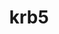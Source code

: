 ---
title: "krb5"
layout: cache
categories: [package, develop]
meta: {"versions": ["1.19.3", "1.20.1"], "compilers": ["gcc@=11.1.0", "gcc@=11.3.0", "gcc@=12.1.0", "gcc@=7.3.1", "gcc@=7.5.0", "gcc@=8.4.0"], "oss": ["amzn2", "ubuntu18.04", "ubuntu20.04", "ubuntu22.04"], "platforms": ["linux"], "targets": ["aarch64", "graviton2", "ivybridge", "neoverse_n1", "ppc64le", "x86_64", "x86_64_v3"], "stacks": ["aws-ahug", "aws-ahug-aarch64", "aws-isc", "aws-isc-aarch64", "data-vis-sdk", "e4s", "e4s-oneapi", "e4s-power", "ml-linux-x86_64-cpu", "ml-linux-x86_64-cuda", "ml-linux-x86_64-rocm", "radiuss-aws", "radiuss-aws-aarch64", "root", "tutorial"], "num_specs": 124, "num_specs_by_stack": {"root": 124, "radiuss-aws-aarch64": 39, "aws-ahug-aarch64": 18, "aws-isc-aarch64": 16, "radiuss-aws": 17, "aws-isc": 2, "aws-ahug": 3, "tutorial": 34, "e4s-power": 3, "e4s-oneapi": 2, "data-vis-sdk": 2, "e4s": 2, "ml-linux-x86_64-rocm": 4, "ml-linux-x86_64-cuda": 4, "ml-linux-x86_64-cpu": 4}}
spec_details: [{"hash": "r4rtxfqvhmvid7hheia2wdcyqogojisw", "compiler": "gcc@=7.3.1", "versions": ["1.20.1"], "os": "amzn2", "platform": "linux", "target": "aarch64", "variants": ["build_system=autotools", "+shared"], "stacks": ["root", "radiuss-aws-aarch64"], "size": "-", "tarball": "https://binaries.spack.io/develop/build_cache/linux-amzn2-aarch64/gcc-7.3.1/krb5-1.20.1/linux-amzn2-aarch64-gcc-7.3.1-krb5-1.20.1-r4rtxfqvhmvid7hheia2wdcyqogojisw.spack"}, {"hash": "mr3mrbjrm5x2isbzyughswtdczwix2xz", "compiler": "gcc@=7.3.1", "versions": ["1.20.1"], "os": "amzn2", "platform": "linux", "target": "aarch64", "variants": ["build_system=autotools", "+shared"], "stacks": ["root", "aws-ahug-aarch64", "aws-isc-aarch64"], "size": "-", "tarball": "https://binaries.spack.io/develop/build_cache/linux-amzn2-aarch64/gcc-7.3.1/krb5-1.20.1/linux-amzn2-aarch64-gcc-7.3.1-krb5-1.20.1-mr3mrbjrm5x2isbzyughswtdczwix2xz.spack"}, {"hash": "kn65ocecyvy2w475odicypsch2xxd7nx", "compiler": "gcc@=7.3.1", "versions": ["1.20.1"], "os": "amzn2", "platform": "linux", "target": "aarch64", "variants": ["build_system=autotools", "+shared"], "stacks": ["root", "aws-ahug-aarch64", "aws-isc-aarch64"], "size": "-", "tarball": "https://binaries.spack.io/develop/build_cache/linux-amzn2-aarch64/gcc-7.3.1/krb5-1.20.1/linux-amzn2-aarch64-gcc-7.3.1-krb5-1.20.1-kn65ocecyvy2w475odicypsch2xxd7nx.spack"}, {"hash": "vo3z7iiijm65imyu3lwl2wfe4jiwwcrq", "compiler": "gcc@=7.3.1", "versions": ["1.20.1"], "os": "amzn2", "platform": "linux", "target": "aarch64", "variants": ["build_system=autotools", "+shared"], "stacks": ["root", "aws-ahug-aarch64", "aws-isc-aarch64"], "size": "-", "tarball": "https://binaries.spack.io/develop/build_cache/linux-amzn2-aarch64/gcc-7.3.1/krb5-1.20.1/linux-amzn2-aarch64-gcc-7.3.1-krb5-1.20.1-vo3z7iiijm65imyu3lwl2wfe4jiwwcrq.spack"}, {"hash": "ksjctouf6zctt7yyrfkzwhecfykqoqio", "compiler": "gcc@=7.3.1", "versions": ["1.19.3"], "os": "amzn2", "platform": "linux", "target": "aarch64", "variants": ["+shared"], "stacks": ["root", "radiuss-aws-aarch64"], "size": "-", "tarball": "https://binaries.spack.io/develop/build_cache/linux-amzn2-aarch64/gcc-7.3.1/krb5-1.19.3/linux-amzn2-aarch64-gcc-7.3.1-krb5-1.19.3-ksjctouf6zctt7yyrfkzwhecfykqoqio.spack"}, {"hash": "c5l37rrltkzrvniiwpjs7i2prkf4cuyz", "compiler": "gcc@=7.3.1", "versions": ["1.20.1"], "os": "amzn2", "platform": "linux", "target": "aarch64", "variants": ["build_system=autotools", "+shared"], "stacks": ["root", "aws-ahug-aarch64", "aws-isc-aarch64"], "size": "-", "tarball": "https://binaries.spack.io/develop/build_cache/linux-amzn2-aarch64/gcc-7.3.1/krb5-1.20.1/linux-amzn2-aarch64-gcc-7.3.1-krb5-1.20.1-c5l37rrltkzrvniiwpjs7i2prkf4cuyz.spack"}, {"hash": "duoahqzm226ylnvd2bhhazu537bupvzo", "compiler": "gcc@=7.3.1", "versions": ["1.20.1"], "os": "amzn2", "platform": "linux", "target": "aarch64", "variants": ["build_system=autotools", "+shared"], "stacks": ["root", "aws-ahug-aarch64", "aws-isc-aarch64"], "size": "-", "tarball": "https://binaries.spack.io/develop/build_cache/linux-amzn2-aarch64/gcc-7.3.1/krb5-1.20.1/linux-amzn2-aarch64-gcc-7.3.1-krb5-1.20.1-duoahqzm226ylnvd2bhhazu537bupvzo.spack"}, {"hash": "u7blvmq4cqh4l4o6kks2tze5ac5dj3wf", "compiler": "gcc@=7.3.1", "versions": ["1.19.3"], "os": "amzn2", "platform": "linux", "target": "aarch64", "variants": ["+shared"], "stacks": ["root", "radiuss-aws-aarch64"], "size": "-", "tarball": "https://binaries.spack.io/develop/build_cache/linux-amzn2-aarch64/gcc-7.3.1/krb5-1.19.3/linux-amzn2-aarch64-gcc-7.3.1-krb5-1.19.3-u7blvmq4cqh4l4o6kks2tze5ac5dj3wf.spack"}, {"hash": "bav47unttq6rj7uccw64czddjcuqnfga", "compiler": "gcc@=7.3.1", "versions": ["1.20.1"], "os": "amzn2", "platform": "linux", "target": "aarch64", "variants": ["build_system=autotools", "+shared"], "stacks": ["root", "aws-ahug-aarch64", "aws-isc-aarch64"], "size": "-", "tarball": "https://binaries.spack.io/develop/build_cache/linux-amzn2-aarch64/gcc-7.3.1/krb5-1.20.1/linux-amzn2-aarch64-gcc-7.3.1-krb5-1.20.1-bav47unttq6rj7uccw64czddjcuqnfga.spack"}, {"hash": "oqzmxehdoy3trgphhfwkcvwrdbm5ofrb", "compiler": "gcc@=7.3.1", "versions": ["1.19.3"], "os": "amzn2", "platform": "linux", "target": "aarch64", "variants": ["+shared"], "stacks": ["root", "radiuss-aws-aarch64"], "size": "-", "tarball": "https://binaries.spack.io/develop/build_cache/linux-amzn2-aarch64/gcc-7.3.1/krb5-1.19.3/linux-amzn2-aarch64-gcc-7.3.1-krb5-1.19.3-oqzmxehdoy3trgphhfwkcvwrdbm5ofrb.spack"}, {"hash": "7cf3oamni4zzm7idy33a4yz2l6jyjgr4", "compiler": "gcc@=7.3.1", "versions": ["1.20.1"], "os": "amzn2", "platform": "linux", "target": "aarch64", "variants": ["build_system=autotools", "+shared"], "stacks": ["root", "aws-ahug-aarch64", "aws-isc-aarch64"], "size": "-", "tarball": "https://binaries.spack.io/develop/build_cache/linux-amzn2-aarch64/gcc-7.3.1/krb5-1.20.1/linux-amzn2-aarch64-gcc-7.3.1-krb5-1.20.1-7cf3oamni4zzm7idy33a4yz2l6jyjgr4.spack"}, {"hash": "zj2xwpgdxmnw6xx5nk6dwqlistjmvt7v", "compiler": "gcc@=7.3.1", "versions": ["1.19.3"], "os": "amzn2", "platform": "linux", "target": "aarch64", "variants": ["+shared"], "stacks": ["root", "radiuss-aws-aarch64"], "size": "-", "tarball": "https://binaries.spack.io/develop/build_cache/linux-amzn2-aarch64/gcc-7.3.1/krb5-1.19.3/linux-amzn2-aarch64-gcc-7.3.1-krb5-1.19.3-zj2xwpgdxmnw6xx5nk6dwqlistjmvt7v.spack"}, {"hash": "e7fuovqub7qqhnu3a3omvzcfzplmdupx", "compiler": "gcc@=7.3.1", "versions": ["1.20.1"], "os": "amzn2", "platform": "linux", "target": "aarch64", "variants": ["build_system=autotools", "+shared"], "stacks": ["root", "aws-ahug-aarch64", "aws-isc-aarch64"], "size": "-", "tarball": "https://binaries.spack.io/develop/build_cache/linux-amzn2-aarch64/gcc-7.3.1/krb5-1.20.1/linux-amzn2-aarch64-gcc-7.3.1-krb5-1.20.1-e7fuovqub7qqhnu3a3omvzcfzplmdupx.spack"}, {"hash": "suukisymdnw6mubnjzswxjjw3abqb4hy", "compiler": "gcc@=7.3.1", "versions": ["1.20.1"], "os": "amzn2", "platform": "linux", "target": "aarch64", "variants": ["build_system=autotools", "+shared"], "stacks": ["root", "radiuss-aws-aarch64"], "size": "-", "tarball": "https://binaries.spack.io/develop/build_cache/linux-amzn2-aarch64/gcc-7.3.1/krb5-1.20.1/linux-amzn2-aarch64-gcc-7.3.1-krb5-1.20.1-suukisymdnw6mubnjzswxjjw3abqb4hy.spack"}, {"hash": "um5tv2x3vptmhgjc24tdfky5j5ustyta", "compiler": "gcc@=7.3.1", "versions": ["1.20.1"], "os": "amzn2", "platform": "linux", "target": "aarch64", "variants": ["build_system=autotools", "+shared"], "stacks": ["root", "radiuss-aws-aarch64"], "size": "-", "tarball": "https://binaries.spack.io/develop/build_cache/linux-amzn2-aarch64/gcc-7.3.1/krb5-1.20.1/linux-amzn2-aarch64-gcc-7.3.1-krb5-1.20.1-um5tv2x3vptmhgjc24tdfky5j5ustyta.spack"}, {"hash": "nbdfqykgq323hpt23xvn6qivz32vaj2n", "compiler": "gcc@=7.3.1", "versions": ["1.20.1"], "os": "amzn2", "platform": "linux", "target": "aarch64", "variants": ["build_system=autotools", "+shared"], "stacks": ["root", "radiuss-aws-aarch64"], "size": "-", "tarball": "https://binaries.spack.io/develop/build_cache/linux-amzn2-aarch64/gcc-7.3.1/krb5-1.20.1/linux-amzn2-aarch64-gcc-7.3.1-krb5-1.20.1-nbdfqykgq323hpt23xvn6qivz32vaj2n.spack"}, {"hash": "2n3lrtr3qvnqtrjril3nanumv2eivaos", "compiler": "gcc@=7.3.1", "versions": ["1.20.1"], "os": "amzn2", "platform": "linux", "target": "aarch64", "variants": ["build_system=autotools", "+shared"], "stacks": ["root", "radiuss-aws-aarch64"], "size": "-", "tarball": "https://binaries.spack.io/develop/build_cache/linux-amzn2-aarch64/gcc-7.3.1/krb5-1.20.1/linux-amzn2-aarch64-gcc-7.3.1-krb5-1.20.1-2n3lrtr3qvnqtrjril3nanumv2eivaos.spack"}, {"hash": "r6qjdajb7kgpidoyzgrdpth2ib2ira67", "compiler": "gcc@=7.3.1", "versions": ["1.19.3"], "os": "amzn2", "platform": "linux", "target": "aarch64", "variants": ["+shared"], "stacks": ["root", "radiuss-aws-aarch64"], "size": "-", "tarball": "https://binaries.spack.io/develop/build_cache/linux-amzn2-aarch64/gcc-7.3.1/krb5-1.19.3/linux-amzn2-aarch64-gcc-7.3.1-krb5-1.19.3-r6qjdajb7kgpidoyzgrdpth2ib2ira67.spack"}, {"hash": "2iiwi7dgcingdkvkuymvyqkp7zxqp7c3", "compiler": "gcc@=7.3.1", "versions": ["1.19.3"], "os": "amzn2", "platform": "linux", "target": "aarch64", "variants": ["+shared"], "stacks": ["root", "radiuss-aws-aarch64"], "size": "-", "tarball": "https://binaries.spack.io/develop/build_cache/linux-amzn2-aarch64/gcc-7.3.1/krb5-1.19.3/linux-amzn2-aarch64-gcc-7.3.1-krb5-1.19.3-2iiwi7dgcingdkvkuymvyqkp7zxqp7c3.spack"}, {"hash": "2tbbh2utq2k3z334f34adr2cgpbfh55n", "compiler": "gcc@=7.3.1", "versions": ["1.20.1"], "os": "amzn2", "platform": "linux", "target": "aarch64", "variants": ["build_system=autotools", "+shared"], "stacks": ["root", "radiuss-aws-aarch64"], "size": "-", "tarball": "https://binaries.spack.io/develop/build_cache/linux-amzn2-aarch64/gcc-7.3.1/krb5-1.20.1/linux-amzn2-aarch64-gcc-7.3.1-krb5-1.20.1-2tbbh2utq2k3z334f34adr2cgpbfh55n.spack"}, {"hash": "usdmxj32j57n4muzo64mgyoec3tdjr3c", "compiler": "gcc@=7.3.1", "versions": ["1.19.3"], "os": "amzn2", "platform": "linux", "target": "aarch64", "variants": ["+shared"], "stacks": ["root", "radiuss-aws-aarch64"], "size": "-", "tarball": "https://binaries.spack.io/develop/build_cache/linux-amzn2-aarch64/gcc-7.3.1/krb5-1.19.3/linux-amzn2-aarch64-gcc-7.3.1-krb5-1.19.3-usdmxj32j57n4muzo64mgyoec3tdjr3c.spack"}, {"hash": "vurx3esoqqsgsl6eiewu5bz5kxh6pbg6", "compiler": "gcc@=7.3.1", "versions": ["1.19.3"], "os": "amzn2", "platform": "linux", "target": "aarch64", "variants": ["+shared"], "stacks": ["root", "radiuss-aws-aarch64"], "size": "-", "tarball": "https://binaries.spack.io/develop/build_cache/linux-amzn2-aarch64/gcc-7.3.1/krb5-1.19.3/linux-amzn2-aarch64-gcc-7.3.1-krb5-1.19.3-vurx3esoqqsgsl6eiewu5bz5kxh6pbg6.spack"}, {"hash": "cna4bsqbjgcykh6genjgljsxyja6jt35", "compiler": "gcc@=7.3.1", "versions": ["1.19.3"], "os": "amzn2", "platform": "linux", "target": "aarch64", "variants": ["+shared"], "stacks": ["root", "radiuss-aws-aarch64"], "size": "-", "tarball": "https://binaries.spack.io/develop/build_cache/linux-amzn2-aarch64/gcc-7.3.1/krb5-1.19.3/linux-amzn2-aarch64-gcc-7.3.1-krb5-1.19.3-cna4bsqbjgcykh6genjgljsxyja6jt35.spack"}, {"hash": "2qa7ykj67t3pe632qnozjndeotbtd3c7", "compiler": "gcc@=7.3.1", "versions": ["1.19.3"], "os": "amzn2", "platform": "linux", "target": "aarch64", "variants": ["+shared"], "stacks": ["root", "radiuss-aws-aarch64"], "size": "-", "tarball": "https://binaries.spack.io/develop/build_cache/linux-amzn2-aarch64/gcc-7.3.1/krb5-1.19.3/linux-amzn2-aarch64-gcc-7.3.1-krb5-1.19.3-2qa7ykj67t3pe632qnozjndeotbtd3c7.spack"}, {"hash": "h64beo5azaots4jj6qapwm6rdihgg3dx", "compiler": "gcc@=7.3.1", "versions": ["1.19.3"], "os": "amzn2", "platform": "linux", "target": "aarch64", "variants": ["+shared"], "stacks": ["root", "radiuss-aws-aarch64"], "size": "-", "tarball": "https://binaries.spack.io/develop/build_cache/linux-amzn2-aarch64/gcc-7.3.1/krb5-1.19.3/linux-amzn2-aarch64-gcc-7.3.1-krb5-1.19.3-h64beo5azaots4jj6qapwm6rdihgg3dx.spack"}, {"hash": "qjjgf2lzidcbv5auutf3zhbwsaal6kkj", "compiler": "gcc@=7.3.1", "versions": ["1.19.3"], "os": "amzn2", "platform": "linux", "target": "aarch64", "variants": ["build_system=autotools", "+shared"], "stacks": ["root", "radiuss-aws-aarch64"], "size": "-", "tarball": "https://binaries.spack.io/develop/build_cache/linux-amzn2-aarch64/gcc-7.3.1/krb5-1.19.3/linux-amzn2-aarch64-gcc-7.3.1-krb5-1.19.3-qjjgf2lzidcbv5auutf3zhbwsaal6kkj.spack"}, {"hash": "cj7rn3fncrysdjpxzcicib7wlng2de42", "compiler": "gcc@=7.3.1", "versions": ["1.20.1"], "os": "amzn2", "platform": "linux", "target": "aarch64", "variants": ["build_system=autotools", "+shared"], "stacks": ["root", "radiuss-aws-aarch64"], "size": "-", "tarball": "https://binaries.spack.io/develop/build_cache/linux-amzn2-aarch64/gcc-7.3.1/krb5-1.20.1/linux-amzn2-aarch64-gcc-7.3.1-krb5-1.20.1-cj7rn3fncrysdjpxzcicib7wlng2de42.spack"}, {"hash": "2xy57nspssz7nbpwpl6qamsklmd2b5dx", "compiler": "gcc@=7.3.1", "versions": ["1.20.1"], "os": "amzn2", "platform": "linux", "target": "aarch64", "variants": ["build_system=autotools", "+shared"], "stacks": ["root", "aws-ahug-aarch64"], "size": "-", "tarball": "https://binaries.spack.io/develop/build_cache/linux-amzn2-aarch64/gcc-7.3.1/krb5-1.20.1/linux-amzn2-aarch64-gcc-7.3.1-krb5-1.20.1-2xy57nspssz7nbpwpl6qamsklmd2b5dx.spack"}, {"hash": "6jrgojmxuxxitpr5ar3t7eds4p5glqum", "compiler": "gcc@=7.3.1", "versions": ["1.19.3"], "os": "amzn2", "platform": "linux", "target": "graviton2", "variants": ["+shared"], "stacks": ["root", "radiuss-aws-aarch64"], "size": "-", "tarball": "https://binaries.spack.io/develop/build_cache/linux-amzn2-graviton2/gcc-7.3.1/krb5-1.19.3/linux-amzn2-graviton2-gcc-7.3.1-krb5-1.19.3-6jrgojmxuxxitpr5ar3t7eds4p5glqum.spack"}, {"hash": "47ud5zhpf34uyo5ixovjwlmtfmxq5gkv", "compiler": "gcc@=7.3.1", "versions": ["1.19.3"], "os": "amzn2", "platform": "linux", "target": "graviton2", "variants": ["build_system=autotools", "+shared"], "stacks": ["root", "radiuss-aws-aarch64"], "size": "-", "tarball": "https://binaries.spack.io/develop/build_cache/linux-amzn2-graviton2/gcc-7.3.1/krb5-1.19.3/linux-amzn2-graviton2-gcc-7.3.1-krb5-1.19.3-47ud5zhpf34uyo5ixovjwlmtfmxq5gkv.spack"}, {"hash": "kruop5ao53ol3zujdsgprtx3bcxsgb46", "compiler": "gcc@=7.3.1", "versions": ["1.19.3"], "os": "amzn2", "platform": "linux", "target": "graviton2", "variants": ["+shared"], "stacks": ["root", "radiuss-aws-aarch64"], "size": "-", "tarball": "https://binaries.spack.io/develop/build_cache/linux-amzn2-graviton2/gcc-7.3.1/krb5-1.19.3/linux-amzn2-graviton2-gcc-7.3.1-krb5-1.19.3-kruop5ao53ol3zujdsgprtx3bcxsgb46.spack"}, {"hash": "7j72477ovlgi6jcrw6givcxkx374wqew", "compiler": "gcc@=7.3.1", "versions": ["1.19.3"], "os": "amzn2", "platform": "linux", "target": "graviton2", "variants": ["+shared"], "stacks": ["root", "radiuss-aws-aarch64"], "size": "-", "tarball": "https://binaries.spack.io/develop/build_cache/linux-amzn2-graviton2/gcc-7.3.1/krb5-1.19.3/linux-amzn2-graviton2-gcc-7.3.1-krb5-1.19.3-7j72477ovlgi6jcrw6givcxkx374wqew.spack"}, {"hash": "i5pfbhgnxc7zblxiucc5pw6d6edczs7q", "compiler": "gcc@=7.3.1", "versions": ["1.19.3"], "os": "amzn2", "platform": "linux", "target": "graviton2", "variants": ["+shared"], "stacks": ["root", "radiuss-aws-aarch64"], "size": "-", "tarball": "https://binaries.spack.io/develop/build_cache/linux-amzn2-graviton2/gcc-7.3.1/krb5-1.19.3/linux-amzn2-graviton2-gcc-7.3.1-krb5-1.19.3-i5pfbhgnxc7zblxiucc5pw6d6edczs7q.spack"}, {"hash": "pzusmabdtyd6toec2rx66wghli5i74mr", "compiler": "gcc@=7.3.1", "versions": ["1.19.3"], "os": "amzn2", "platform": "linux", "target": "graviton2", "variants": ["+shared"], "stacks": ["root", "radiuss-aws-aarch64"], "size": "-", "tarball": "https://binaries.spack.io/develop/build_cache/linux-amzn2-graviton2/gcc-7.3.1/krb5-1.19.3/linux-amzn2-graviton2-gcc-7.3.1-krb5-1.19.3-pzusmabdtyd6toec2rx66wghli5i74mr.spack"}, {"hash": "6fx7vj7bzc6w4qasg7ku2kdx2mceuvuy", "compiler": "gcc@=7.3.1", "versions": ["1.19.3"], "os": "amzn2", "platform": "linux", "target": "graviton2", "variants": ["+shared"], "stacks": ["root", "radiuss-aws-aarch64"], "size": "-", "tarball": "https://binaries.spack.io/develop/build_cache/linux-amzn2-graviton2/gcc-7.3.1/krb5-1.19.3/linux-amzn2-graviton2-gcc-7.3.1-krb5-1.19.3-6fx7vj7bzc6w4qasg7ku2kdx2mceuvuy.spack"}, {"hash": "xgb5kxbkq22ya4t4efqd2zt22eyvjvic", "compiler": "gcc@=7.3.1", "versions": ["1.19.3"], "os": "amzn2", "platform": "linux", "target": "graviton2", "variants": ["+shared"], "stacks": ["root", "radiuss-aws-aarch64"], "size": "-", "tarball": "https://binaries.spack.io/develop/build_cache/linux-amzn2-graviton2/gcc-7.3.1/krb5-1.19.3/linux-amzn2-graviton2-gcc-7.3.1-krb5-1.19.3-xgb5kxbkq22ya4t4efqd2zt22eyvjvic.spack"}, {"hash": "motch6yxoq4qx6sr7xbj7fak2e7hiohr", "compiler": "gcc@=7.3.1", "versions": ["1.19.3"], "os": "amzn2", "platform": "linux", "target": "graviton2", "variants": ["+shared"], "stacks": ["root", "radiuss-aws-aarch64"], "size": "-", "tarball": "https://binaries.spack.io/develop/build_cache/linux-amzn2-graviton2/gcc-7.3.1/krb5-1.19.3/linux-amzn2-graviton2-gcc-7.3.1-krb5-1.19.3-motch6yxoq4qx6sr7xbj7fak2e7hiohr.spack"}, {"hash": "2dpathidns2p535lclq572psbsxryqgr", "compiler": "gcc@=7.3.1", "versions": ["1.19.3"], "os": "amzn2", "platform": "linux", "target": "graviton2", "variants": ["+shared"], "stacks": ["root", "radiuss-aws-aarch64"], "size": "-", "tarball": "https://binaries.spack.io/develop/build_cache/linux-amzn2-graviton2/gcc-7.3.1/krb5-1.19.3/linux-amzn2-graviton2-gcc-7.3.1-krb5-1.19.3-2dpathidns2p535lclq572psbsxryqgr.spack"}, {"hash": "egad7eiyi4aaohfmusys2e37nwp4bqyx", "compiler": "gcc@=7.3.1", "versions": ["1.19.3"], "os": "amzn2", "platform": "linux", "target": "graviton2", "variants": ["+shared"], "stacks": ["root", "radiuss-aws-aarch64"], "size": "-", "tarball": "https://binaries.spack.io/develop/build_cache/linux-amzn2-graviton2/gcc-7.3.1/krb5-1.19.3/linux-amzn2-graviton2-gcc-7.3.1-krb5-1.19.3-egad7eiyi4aaohfmusys2e37nwp4bqyx.spack"}, {"hash": "xrqngzuzs73xlsc35zzphofr2iyfmvdq", "compiler": "gcc@=7.3.1", "versions": ["1.19.3"], "os": "amzn2", "platform": "linux", "target": "graviton2", "variants": ["+shared"], "stacks": ["root", "radiuss-aws-aarch64"], "size": "-", "tarball": "https://binaries.spack.io/develop/build_cache/linux-amzn2-graviton2/gcc-7.3.1/krb5-1.19.3/linux-amzn2-graviton2-gcc-7.3.1-krb5-1.19.3-xrqngzuzs73xlsc35zzphofr2iyfmvdq.spack"}, {"hash": "pttub3kvfdyim7jkonmv5zlzndweezwe", "compiler": "gcc@=7.3.1", "versions": ["1.19.3"], "os": "amzn2", "platform": "linux", "target": "graviton2", "variants": ["+shared"], "stacks": ["root", "radiuss-aws-aarch64"], "size": "-", "tarball": "https://binaries.spack.io/develop/build_cache/linux-amzn2-graviton2/gcc-7.3.1/krb5-1.19.3/linux-amzn2-graviton2-gcc-7.3.1-krb5-1.19.3-pttub3kvfdyim7jkonmv5zlzndweezwe.spack"}, {"hash": "gpm4rqoxbeid2z4nv7io47vpl5zxnqlw", "compiler": "gcc@=7.3.1", "versions": ["1.20.1"], "os": "amzn2", "platform": "linux", "target": "ivybridge", "variants": ["build_system=autotools", "+shared"], "stacks": ["root"], "size": "-", "tarball": "https://binaries.spack.io/develop/build_cache/linux-amzn2-ivybridge/gcc-7.3.1/krb5-1.20.1/linux-amzn2-ivybridge-gcc-7.3.1-krb5-1.20.1-gpm4rqoxbeid2z4nv7io47vpl5zxnqlw.spack"}, {"hash": "7eneq7xr2zykliiqtsxiicpqbrwqyoti", "compiler": "gcc@=7.3.1", "versions": ["1.20.1"], "os": "amzn2", "platform": "linux", "target": "ivybridge", "variants": ["build_system=autotools", "+shared"], "stacks": ["root"], "size": "-", "tarball": "https://binaries.spack.io/develop/build_cache/linux-amzn2-ivybridge/gcc-7.3.1/krb5-1.20.1/linux-amzn2-ivybridge-gcc-7.3.1-krb5-1.20.1-7eneq7xr2zykliiqtsxiicpqbrwqyoti.spack"}, {"hash": "vbwpkysqannzbkvuxotvudhez2ht536m", "compiler": "gcc@=7.3.1", "versions": ["1.20.1"], "os": "amzn2", "platform": "linux", "target": "neoverse_n1", "variants": ["build_system=autotools", "+shared"], "stacks": ["root", "aws-ahug-aarch64", "aws-isc-aarch64"], "size": "-", "tarball": "https://binaries.spack.io/develop/build_cache/linux-amzn2-neoverse_n1/gcc-7.3.1/krb5-1.20.1/linux-amzn2-neoverse_n1-gcc-7.3.1-krb5-1.20.1-vbwpkysqannzbkvuxotvudhez2ht536m.spack"}, {"hash": "wivy3btyrh3cbpghhimgvcrhq2ksiqpg", "compiler": "gcc@=7.3.1", "versions": ["1.20.1"], "os": "amzn2", "platform": "linux", "target": "neoverse_n1", "variants": ["build_system=autotools", "+shared"], "stacks": ["root", "aws-ahug-aarch64", "aws-isc-aarch64"], "size": "-", "tarball": "https://binaries.spack.io/develop/build_cache/linux-amzn2-neoverse_n1/gcc-7.3.1/krb5-1.20.1/linux-amzn2-neoverse_n1-gcc-7.3.1-krb5-1.20.1-wivy3btyrh3cbpghhimgvcrhq2ksiqpg.spack"}, {"hash": "c4tq2uil5gvkoxxn3eyypaciqbw2xwvb", "compiler": "gcc@=7.3.1", "versions": ["1.20.1"], "os": "amzn2", "platform": "linux", "target": "neoverse_n1", "variants": ["build_system=autotools", "+shared"], "stacks": ["root", "radiuss-aws-aarch64"], "size": "-", "tarball": "https://binaries.spack.io/develop/build_cache/linux-amzn2-neoverse_n1/gcc-7.3.1/krb5-1.20.1/linux-amzn2-neoverse_n1-gcc-7.3.1-krb5-1.20.1-c4tq2uil5gvkoxxn3eyypaciqbw2xwvb.spack"}, {"hash": "srvbnzxhnzg6g6badt4vi2eqf5eajcbm", "compiler": "gcc@=7.3.1", "versions": ["1.20.1"], "os": "amzn2", "platform": "linux", "target": "neoverse_n1", "variants": ["build_system=autotools", "+shared"], "stacks": ["root", "radiuss-aws-aarch64"], "size": "-", "tarball": "https://binaries.spack.io/develop/build_cache/linux-amzn2-neoverse_n1/gcc-7.3.1/krb5-1.20.1/linux-amzn2-neoverse_n1-gcc-7.3.1-krb5-1.20.1-srvbnzxhnzg6g6badt4vi2eqf5eajcbm.spack"}, {"hash": "mcoa76g3cu4jpo6fdakqdpcqwy6om7xl", "compiler": "gcc@=7.3.1", "versions": ["1.20.1"], "os": "amzn2", "platform": "linux", "target": "neoverse_n1", "variants": ["build_system=autotools", "+shared"], "stacks": ["root", "radiuss-aws-aarch64"], "size": "-", "tarball": "https://binaries.spack.io/develop/build_cache/linux-amzn2-neoverse_n1/gcc-7.3.1/krb5-1.20.1/linux-amzn2-neoverse_n1-gcc-7.3.1-krb5-1.20.1-mcoa76g3cu4jpo6fdakqdpcqwy6om7xl.spack"}, {"hash": "643or5aasd7a3dcrlxfi3lgjfrzf2orc", "compiler": "gcc@=7.3.1", "versions": ["1.20.1"], "os": "amzn2", "platform": "linux", "target": "neoverse_n1", "variants": ["build_system=autotools", "+shared"], "stacks": ["root", "aws-ahug-aarch64", "aws-isc-aarch64"], "size": "-", "tarball": "https://binaries.spack.io/develop/build_cache/linux-amzn2-neoverse_n1/gcc-7.3.1/krb5-1.20.1/linux-amzn2-neoverse_n1-gcc-7.3.1-krb5-1.20.1-643or5aasd7a3dcrlxfi3lgjfrzf2orc.spack"}, {"hash": "ndtsmp6qmy5izire3nci475byi4udwrg", "compiler": "gcc@=7.3.1", "versions": ["1.20.1"], "os": "amzn2", "platform": "linux", "target": "neoverse_n1", "variants": ["build_system=autotools", "+shared"], "stacks": ["root", "aws-ahug-aarch64", "aws-isc-aarch64"], "size": "-", "tarball": "https://binaries.spack.io/develop/build_cache/linux-amzn2-neoverse_n1/gcc-7.3.1/krb5-1.20.1/linux-amzn2-neoverse_n1-gcc-7.3.1-krb5-1.20.1-ndtsmp6qmy5izire3nci475byi4udwrg.spack"}, {"hash": "nngzg5pspjb4rlvnr3vval76w4lc4pf2", "compiler": "gcc@=7.3.1", "versions": ["1.20.1"], "os": "amzn2", "platform": "linux", "target": "neoverse_n1", "variants": ["build_system=autotools", "+shared"], "stacks": ["root", "radiuss-aws-aarch64"], "size": "-", "tarball": "https://binaries.spack.io/develop/build_cache/linux-amzn2-neoverse_n1/gcc-7.3.1/krb5-1.20.1/linux-amzn2-neoverse_n1-gcc-7.3.1-krb5-1.20.1-nngzg5pspjb4rlvnr3vval76w4lc4pf2.spack"}, {"hash": "auondsuyegwgisswqzzg45rdovvnymg7", "compiler": "gcc@=7.3.1", "versions": ["1.20.1"], "os": "amzn2", "platform": "linux", "target": "neoverse_n1", "variants": ["build_system=autotools", "+shared"], "stacks": ["root", "radiuss-aws-aarch64"], "size": "-", "tarball": "https://binaries.spack.io/develop/build_cache/linux-amzn2-neoverse_n1/gcc-7.3.1/krb5-1.20.1/linux-amzn2-neoverse_n1-gcc-7.3.1-krb5-1.20.1-auondsuyegwgisswqzzg45rdovvnymg7.spack"}, {"hash": "6e6jtfhmbspofb2pamwb24i5r3hdyiaz", "compiler": "gcc@=7.3.1", "versions": ["1.20.1"], "os": "amzn2", "platform": "linux", "target": "neoverse_n1", "variants": ["build_system=autotools", "+shared"], "stacks": ["root", "aws-ahug-aarch64", "aws-isc-aarch64"], "size": "-", "tarball": "https://binaries.spack.io/develop/build_cache/linux-amzn2-neoverse_n1/gcc-7.3.1/krb5-1.20.1/linux-amzn2-neoverse_n1-gcc-7.3.1-krb5-1.20.1-6e6jtfhmbspofb2pamwb24i5r3hdyiaz.spack"}, {"hash": "b26zd3zr6gvhyqkj3c3i7lggrwtyblby", "compiler": "gcc@=7.3.1", "versions": ["1.20.1"], "os": "amzn2", "platform": "linux", "target": "neoverse_n1", "variants": ["build_system=autotools", "+shared"], "stacks": ["root", "radiuss-aws-aarch64"], "size": "-", "tarball": "https://binaries.spack.io/develop/build_cache/linux-amzn2-neoverse_n1/gcc-7.3.1/krb5-1.20.1/linux-amzn2-neoverse_n1-gcc-7.3.1-krb5-1.20.1-b26zd3zr6gvhyqkj3c3i7lggrwtyblby.spack"}, {"hash": "u7sdjde7pewoc6kucfgm52xchgi5jpiw", "compiler": "gcc@=7.3.1", "versions": ["1.20.1"], "os": "amzn2", "platform": "linux", "target": "neoverse_n1", "variants": ["build_system=autotools", "+shared"], "stacks": ["root", "aws-ahug-aarch64", "aws-isc-aarch64"], "size": "-", "tarball": "https://binaries.spack.io/develop/build_cache/linux-amzn2-neoverse_n1/gcc-7.3.1/krb5-1.20.1/linux-amzn2-neoverse_n1-gcc-7.3.1-krb5-1.20.1-u7sdjde7pewoc6kucfgm52xchgi5jpiw.spack"}, {"hash": "jfllnfilrx6e2gjzfjfydxetuf3s454n", "compiler": "gcc@=7.3.1", "versions": ["1.20.1"], "os": "amzn2", "platform": "linux", "target": "neoverse_n1", "variants": ["build_system=autotools", "+shared"], "stacks": ["root", "radiuss-aws-aarch64"], "size": "-", "tarball": "https://binaries.spack.io/develop/build_cache/linux-amzn2-neoverse_n1/gcc-7.3.1/krb5-1.20.1/linux-amzn2-neoverse_n1-gcc-7.3.1-krb5-1.20.1-jfllnfilrx6e2gjzfjfydxetuf3s454n.spack"}, {"hash": "lbjav2pdrsj5vcp4umhdou2v32oizun3", "compiler": "gcc@=7.3.1", "versions": ["1.20.1"], "os": "amzn2", "platform": "linux", "target": "neoverse_n1", "variants": ["build_system=autotools", "+shared"], "stacks": ["root", "aws-ahug-aarch64", "aws-isc-aarch64"], "size": "-", "tarball": "https://binaries.spack.io/develop/build_cache/linux-amzn2-neoverse_n1/gcc-7.3.1/krb5-1.20.1/linux-amzn2-neoverse_n1-gcc-7.3.1-krb5-1.20.1-lbjav2pdrsj5vcp4umhdou2v32oizun3.spack"}, {"hash": "sivxoeyhpjw3lzgpcuoboyigweclju24", "compiler": "gcc@=7.3.1", "versions": ["1.20.1"], "os": "amzn2", "platform": "linux", "target": "neoverse_n1", "variants": ["build_system=autotools", "+shared"], "stacks": ["root", "aws-ahug-aarch64", "aws-isc-aarch64"], "size": "-", "tarball": "https://binaries.spack.io/develop/build_cache/linux-amzn2-neoverse_n1/gcc-7.3.1/krb5-1.20.1/linux-amzn2-neoverse_n1-gcc-7.3.1-krb5-1.20.1-sivxoeyhpjw3lzgpcuoboyigweclju24.spack"}, {"hash": "2jvgrap5grgp7f7aylgzxbybuksj3gk6", "compiler": "gcc@=7.3.1", "versions": ["1.20.1"], "os": "amzn2", "platform": "linux", "target": "neoverse_n1", "variants": ["build_system=autotools", "+shared"], "stacks": ["root", "aws-ahug-aarch64"], "size": "-", "tarball": "https://binaries.spack.io/develop/build_cache/linux-amzn2-neoverse_n1/gcc-7.3.1/krb5-1.20.1/linux-amzn2-neoverse_n1-gcc-7.3.1-krb5-1.20.1-2jvgrap5grgp7f7aylgzxbybuksj3gk6.spack"}, {"hash": "ika2n3rsbm6sn6ig3lo6vdx5yhnmbk2j", "compiler": "gcc@=7.3.1", "versions": ["1.19.3"], "os": "amzn2", "platform": "linux", "target": "x86_64_v3", "variants": ["+shared"], "stacks": ["root", "radiuss-aws"], "size": "-", "tarball": "https://binaries.spack.io/develop/build_cache/linux-amzn2-x86_64_v3/gcc-7.3.1/krb5-1.19.3/linux-amzn2-x86_64_v3-gcc-7.3.1-krb5-1.19.3-ika2n3rsbm6sn6ig3lo6vdx5yhnmbk2j.spack"}, {"hash": "6gtazuizmbw4z7mg2f46zhy2ytojrekr", "compiler": "gcc@=7.3.1", "versions": ["1.19.3"], "os": "amzn2", "platform": "linux", "target": "x86_64_v3", "variants": ["+shared"], "stacks": ["root", "radiuss-aws"], "size": "-", "tarball": "https://binaries.spack.io/develop/build_cache/linux-amzn2-x86_64_v3/gcc-7.3.1/krb5-1.19.3/linux-amzn2-x86_64_v3-gcc-7.3.1-krb5-1.19.3-6gtazuizmbw4z7mg2f46zhy2ytojrekr.spack"}, {"hash": "og6cdnva3oau5ugue7fb3mb463jjcj6x", "compiler": "gcc@=7.3.1", "versions": ["1.19.3"], "os": "amzn2", "platform": "linux", "target": "x86_64_v3", "variants": ["+shared"], "stacks": ["root", "radiuss-aws"], "size": "-", "tarball": "https://binaries.spack.io/develop/build_cache/linux-amzn2-x86_64_v3/gcc-7.3.1/krb5-1.19.3/linux-amzn2-x86_64_v3-gcc-7.3.1-krb5-1.19.3-og6cdnva3oau5ugue7fb3mb463jjcj6x.spack"}, {"hash": "tzjoiggqocm3atp26qducidddiyfaqvt", "compiler": "gcc@=7.3.1", "versions": ["1.20.1"], "os": "amzn2", "platform": "linux", "target": "x86_64_v3", "variants": ["build_system=autotools", "+shared"], "stacks": ["root", "radiuss-aws"], "size": "-", "tarball": "https://binaries.spack.io/develop/build_cache/linux-amzn2-x86_64_v3/gcc-7.3.1/krb5-1.20.1/linux-amzn2-x86_64_v3-gcc-7.3.1-krb5-1.20.1-tzjoiggqocm3atp26qducidddiyfaqvt.spack"}, {"hash": "c6etsvbafulnm3feqs4teig3pqnak3dp", "compiler": "gcc@=7.3.1", "versions": ["1.19.3"], "os": "amzn2", "platform": "linux", "target": "x86_64_v3", "variants": ["build_system=autotools", "+shared"], "stacks": ["root", "radiuss-aws"], "size": "-", "tarball": "https://binaries.spack.io/develop/build_cache/linux-amzn2-x86_64_v3/gcc-7.3.1/krb5-1.19.3/linux-amzn2-x86_64_v3-gcc-7.3.1-krb5-1.19.3-c6etsvbafulnm3feqs4teig3pqnak3dp.spack"}, {"hash": "xxidzfdd7gr4ae6ihzvistdff55r4hwa", "compiler": "gcc@=7.3.1", "versions": ["1.20.1"], "os": "amzn2", "platform": "linux", "target": "x86_64_v3", "variants": ["build_system=autotools", "+shared"], "stacks": ["aws-isc", "aws-ahug", "root"], "size": "-", "tarball": "https://binaries.spack.io/develop/build_cache/linux-amzn2-x86_64_v3/gcc-7.3.1/krb5-1.20.1/linux-amzn2-x86_64_v3-gcc-7.3.1-krb5-1.20.1-xxidzfdd7gr4ae6ihzvistdff55r4hwa.spack"}, {"hash": "lycfbcz4wqm3yvauyodba44skaq6gyyv", "compiler": "gcc@=7.3.1", "versions": ["1.19.3"], "os": "amzn2", "platform": "linux", "target": "x86_64_v3", "variants": ["+shared"], "stacks": ["root", "radiuss-aws"], "size": "-", "tarball": "https://binaries.spack.io/develop/build_cache/linux-amzn2-x86_64_v3/gcc-7.3.1/krb5-1.19.3/linux-amzn2-x86_64_v3-gcc-7.3.1-krb5-1.19.3-lycfbcz4wqm3yvauyodba44skaq6gyyv.spack"}, {"hash": "26gmeqll42crbimctvb5wvvt4gccmzea", "compiler": "gcc@=7.3.1", "versions": ["1.20.1"], "os": "amzn2", "platform": "linux", "target": "x86_64_v3", "variants": ["build_system=autotools", "+shared"], "stacks": ["aws-isc", "aws-ahug", "root"], "size": "-", "tarball": "https://binaries.spack.io/develop/build_cache/linux-amzn2-x86_64_v3/gcc-7.3.1/krb5-1.20.1/linux-amzn2-x86_64_v3-gcc-7.3.1-krb5-1.20.1-26gmeqll42crbimctvb5wvvt4gccmzea.spack"}, {"hash": "6w5eknkd5btecjkg42kz5q5djp6cjdri", "compiler": "gcc@=7.3.1", "versions": ["1.20.1"], "os": "amzn2", "platform": "linux", "target": "x86_64_v3", "variants": ["build_system=autotools", "+shared"], "stacks": ["root", "radiuss-aws"], "size": "-", "tarball": "https://binaries.spack.io/develop/build_cache/linux-amzn2-x86_64_v3/gcc-7.3.1/krb5-1.20.1/linux-amzn2-x86_64_v3-gcc-7.3.1-krb5-1.20.1-6w5eknkd5btecjkg42kz5q5djp6cjdri.spack"}, {"hash": "vdazdpb64wjcyriiiaofai6bzqakoejt", "compiler": "gcc@=7.3.1", "versions": ["1.19.3"], "os": "amzn2", "platform": "linux", "target": "x86_64_v3", "variants": ["+shared"], "stacks": ["root", "radiuss-aws"], "size": "-", "tarball": "https://binaries.spack.io/develop/build_cache/linux-amzn2-x86_64_v3/gcc-7.3.1/krb5-1.19.3/linux-amzn2-x86_64_v3-gcc-7.3.1-krb5-1.19.3-vdazdpb64wjcyriiiaofai6bzqakoejt.spack"}, {"hash": "f5febfei6fgoeszgreq5lkczho5kuvxp", "compiler": "gcc@=7.3.1", "versions": ["1.19.3"], "os": "amzn2", "platform": "linux", "target": "x86_64_v3", "variants": ["+shared"], "stacks": ["root", "radiuss-aws"], "size": "-", "tarball": "https://binaries.spack.io/develop/build_cache/linux-amzn2-x86_64_v3/gcc-7.3.1/krb5-1.19.3/linux-amzn2-x86_64_v3-gcc-7.3.1-krb5-1.19.3-f5febfei6fgoeszgreq5lkczho5kuvxp.spack"}, {"hash": "pohuypbc5jhq75ahmvhqytnlr6jqk36w", "compiler": "gcc@=7.3.1", "versions": ["1.19.3"], "os": "amzn2", "platform": "linux", "target": "x86_64_v3", "variants": ["+shared"], "stacks": ["root", "radiuss-aws"], "size": "-", "tarball": "https://binaries.spack.io/develop/build_cache/linux-amzn2-x86_64_v3/gcc-7.3.1/krb5-1.19.3/linux-amzn2-x86_64_v3-gcc-7.3.1-krb5-1.19.3-pohuypbc5jhq75ahmvhqytnlr6jqk36w.spack"}, {"hash": "ndvqqzmushvpdurnntrira3rdg63szh4", "compiler": "gcc@=7.3.1", "versions": ["1.19.3"], "os": "amzn2", "platform": "linux", "target": "x86_64_v3", "variants": ["+shared"], "stacks": ["root", "radiuss-aws"], "size": "-", "tarball": "https://binaries.spack.io/develop/build_cache/linux-amzn2-x86_64_v3/gcc-7.3.1/krb5-1.19.3/linux-amzn2-x86_64_v3-gcc-7.3.1-krb5-1.19.3-ndvqqzmushvpdurnntrira3rdg63szh4.spack"}, {"hash": "bn74xibwevlqz3bnpa32obirny7mqino", "compiler": "gcc@=7.3.1", "versions": ["1.20.1"], "os": "amzn2", "platform": "linux", "target": "x86_64_v3", "variants": ["build_system=autotools", "+shared"], "stacks": ["root", "radiuss-aws"], "size": "-", "tarball": "https://binaries.spack.io/develop/build_cache/linux-amzn2-x86_64_v3/gcc-7.3.1/krb5-1.20.1/linux-amzn2-x86_64_v3-gcc-7.3.1-krb5-1.20.1-bn74xibwevlqz3bnpa32obirny7mqino.spack"}, {"hash": "36kmviy733o3rzov6spi7a4fssyhnwcq", "compiler": "gcc@=7.3.1", "versions": ["1.19.3"], "os": "amzn2", "platform": "linux", "target": "x86_64_v3", "variants": ["+shared"], "stacks": ["root", "radiuss-aws"], "size": "-", "tarball": "https://binaries.spack.io/develop/build_cache/linux-amzn2-x86_64_v3/gcc-7.3.1/krb5-1.19.3/linux-amzn2-x86_64_v3-gcc-7.3.1-krb5-1.19.3-36kmviy733o3rzov6spi7a4fssyhnwcq.spack"}, {"hash": "trodmdm2oet7beuxbgzkd34hql2ok2jj", "compiler": "gcc@=7.3.1", "versions": ["1.19.3"], "os": "amzn2", "platform": "linux", "target": "x86_64_v3", "variants": ["+shared"], "stacks": ["root", "radiuss-aws"], "size": "-", "tarball": "https://binaries.spack.io/develop/build_cache/linux-amzn2-x86_64_v3/gcc-7.3.1/krb5-1.19.3/linux-amzn2-x86_64_v3-gcc-7.3.1-krb5-1.19.3-trodmdm2oet7beuxbgzkd34hql2ok2jj.spack"}, {"hash": "we7mqjc7sbwjrne4c62gfarsew5lpy22", "compiler": "gcc@=7.3.1", "versions": ["1.19.3"], "os": "amzn2", "platform": "linux", "target": "x86_64_v3", "variants": ["+shared"], "stacks": ["root", "radiuss-aws"], "size": "-", "tarball": "https://binaries.spack.io/develop/build_cache/linux-amzn2-x86_64_v3/gcc-7.3.1/krb5-1.19.3/linux-amzn2-x86_64_v3-gcc-7.3.1-krb5-1.19.3-we7mqjc7sbwjrne4c62gfarsew5lpy22.spack"}, {"hash": "b5j56ekuj5p36ww5ab3liv53xie2o575", "compiler": "gcc@=7.3.1", "versions": ["1.19.3"], "os": "amzn2", "platform": "linux", "target": "x86_64_v3", "variants": ["+shared"], "stacks": ["root", "radiuss-aws"], "size": "-", "tarball": "https://binaries.spack.io/develop/build_cache/linux-amzn2-x86_64_v3/gcc-7.3.1/krb5-1.19.3/linux-amzn2-x86_64_v3-gcc-7.3.1-krb5-1.19.3-b5j56ekuj5p36ww5ab3liv53xie2o575.spack"}, {"hash": "ee6a2ulkznv7iotwphcs5l56a3uup634", "compiler": "gcc@=7.3.1", "versions": ["1.19.3"], "os": "amzn2", "platform": "linux", "target": "x86_64_v3", "variants": ["+shared"], "stacks": ["root", "radiuss-aws"], "size": "-", "tarball": "https://binaries.spack.io/develop/build_cache/linux-amzn2-x86_64_v3/gcc-7.3.1/krb5-1.19.3/linux-amzn2-x86_64_v3-gcc-7.3.1-krb5-1.19.3-ee6a2ulkznv7iotwphcs5l56a3uup634.spack"}, {"hash": "3emvvjhbsbnrzje6l232fimvqfkmeozi", "compiler": "gcc@=7.3.1", "versions": ["1.20.1"], "os": "amzn2", "platform": "linux", "target": "x86_64_v3", "variants": ["build_system=autotools", "+shared"], "stacks": ["root", "aws-ahug"], "size": "-", "tarball": "https://binaries.spack.io/develop/build_cache/linux-amzn2-x86_64_v3/gcc-7.3.1/krb5-1.20.1/linux-amzn2-x86_64_v3-gcc-7.3.1-krb5-1.20.1-3emvvjhbsbnrzje6l232fimvqfkmeozi.spack"}, {"hash": "nr7b47x2klivnlvdjzhzyqj7bc2oruzl", "compiler": "gcc@=7.5.0", "versions": ["1.20.1"], "os": "ubuntu18.04", "platform": "linux", "target": "x86_64", "variants": ["build_system=autotools", "+shared"], "stacks": ["root", "tutorial"], "size": "-", "tarball": "https://binaries.spack.io/develop/build_cache/linux-ubuntu18.04-x86_64/gcc-7.5.0/krb5-1.20.1/linux-ubuntu18.04-x86_64-gcc-7.5.0-krb5-1.20.1-nr7b47x2klivnlvdjzhzyqj7bc2oruzl.spack"}, {"hash": "2h7xdqbwa26jnighekpj5rbsjrxfxmdh", "compiler": "gcc@=7.5.0", "versions": ["1.20.1"], "os": "ubuntu18.04", "platform": "linux", "target": "x86_64", "variants": ["build_system=autotools", "+shared"], "stacks": ["root", "tutorial"], "size": "-", "tarball": "https://binaries.spack.io/develop/build_cache/linux-ubuntu18.04-x86_64/gcc-7.5.0/krb5-1.20.1/linux-ubuntu18.04-x86_64-gcc-7.5.0-krb5-1.20.1-2h7xdqbwa26jnighekpj5rbsjrxfxmdh.spack"}, {"hash": "4cdvrolatz2tfjrqa2jzeucvixrrrbge", "compiler": "gcc@=8.4.0", "versions": ["1.19.3"], "os": "ubuntu18.04", "platform": "linux", "target": "x86_64", "variants": ["build_system=autotools", "+shared"], "stacks": ["root", "tutorial"], "size": "-", "tarball": "https://binaries.spack.io/develop/build_cache/linux-ubuntu18.04-x86_64/gcc-8.4.0/krb5-1.19.3/linux-ubuntu18.04-x86_64-gcc-8.4.0-krb5-1.19.3-4cdvrolatz2tfjrqa2jzeucvixrrrbge.spack"}, {"hash": "fpjxynlhgu5vkqyoogwm5ab66zc7bt6e", "compiler": "gcc@=8.4.0", "versions": ["1.19.3"], "os": "ubuntu18.04", "platform": "linux", "target": "x86_64", "variants": ["+shared"], "stacks": ["root", "tutorial"], "size": "-", "tarball": "https://binaries.spack.io/develop/build_cache/linux-ubuntu18.04-x86_64/gcc-8.4.0/krb5-1.19.3/linux-ubuntu18.04-x86_64-gcc-8.4.0-krb5-1.19.3-fpjxynlhgu5vkqyoogwm5ab66zc7bt6e.spack"}, {"hash": "oczmebevldjn34t54eyrcfs7gtzaymwt", "compiler": "gcc@=8.4.0", "versions": ["1.19.3"], "os": "ubuntu18.04", "platform": "linux", "target": "x86_64", "variants": ["+shared"], "stacks": ["root", "tutorial"], "size": "-", "tarball": "https://binaries.spack.io/develop/build_cache/linux-ubuntu18.04-x86_64/gcc-8.4.0/krb5-1.19.3/linux-ubuntu18.04-x86_64-gcc-8.4.0-krb5-1.19.3-oczmebevldjn34t54eyrcfs7gtzaymwt.spack"}, {"hash": "du4ch5twmwls75ra25pcqlkvnqbbatco", "compiler": "gcc@=8.4.0", "versions": ["1.19.3"], "os": "ubuntu18.04", "platform": "linux", "target": "x86_64", "variants": ["+shared"], "stacks": ["root", "tutorial"], "size": "-", "tarball": "https://binaries.spack.io/develop/build_cache/linux-ubuntu18.04-x86_64/gcc-8.4.0/krb5-1.19.3/linux-ubuntu18.04-x86_64-gcc-8.4.0-krb5-1.19.3-du4ch5twmwls75ra25pcqlkvnqbbatco.spack"}, {"hash": "ejynpvtyt2oqqfkopi2w6eeay62ungh6", "compiler": "gcc@=8.4.0", "versions": ["1.19.3"], "os": "ubuntu18.04", "platform": "linux", "target": "x86_64", "variants": ["+shared"], "stacks": ["root", "tutorial"], "size": "-", "tarball": "https://binaries.spack.io/develop/build_cache/linux-ubuntu18.04-x86_64/gcc-8.4.0/krb5-1.19.3/linux-ubuntu18.04-x86_64-gcc-8.4.0-krb5-1.19.3-ejynpvtyt2oqqfkopi2w6eeay62ungh6.spack"}, {"hash": "dtrra6gbfsi3km5qjrxmhnqtwisq77ok", "compiler": "gcc@=8.4.0", "versions": ["1.20.1"], "os": "ubuntu18.04", "platform": "linux", "target": "x86_64", "variants": ["build_system=autotools", "+shared"], "stacks": ["root", "tutorial"], "size": "-", "tarball": "https://binaries.spack.io/develop/build_cache/linux-ubuntu18.04-x86_64/gcc-8.4.0/krb5-1.20.1/linux-ubuntu18.04-x86_64-gcc-8.4.0-krb5-1.20.1-dtrra6gbfsi3km5qjrxmhnqtwisq77ok.spack"}, {"hash": "36d3gz3z66fmhovv36nf3biwl3qmasxm", "compiler": "gcc@=8.4.0", "versions": ["1.19.3"], "os": "ubuntu18.04", "platform": "linux", "target": "x86_64", "variants": ["+shared"], "stacks": ["root", "tutorial"], "size": "-", "tarball": "https://binaries.spack.io/develop/build_cache/linux-ubuntu18.04-x86_64/gcc-8.4.0/krb5-1.19.3/linux-ubuntu18.04-x86_64-gcc-8.4.0-krb5-1.19.3-36d3gz3z66fmhovv36nf3biwl3qmasxm.spack"}, {"hash": "myiqc4qarbddkqqovfq6uxbh3gqgsrln", "compiler": "gcc@=8.4.0", "versions": ["1.19.3"], "os": "ubuntu18.04", "platform": "linux", "target": "x86_64", "variants": ["+shared"], "stacks": ["root", "tutorial"], "size": "-", "tarball": "https://binaries.spack.io/develop/build_cache/linux-ubuntu18.04-x86_64/gcc-8.4.0/krb5-1.19.3/linux-ubuntu18.04-x86_64-gcc-8.4.0-krb5-1.19.3-myiqc4qarbddkqqovfq6uxbh3gqgsrln.spack"}, {"hash": "xwfp2mrhsuvu76q7wcirow3cw6orajup", "compiler": "gcc@=8.4.0", "versions": ["1.19.3"], "os": "ubuntu18.04", "platform": "linux", "target": "x86_64", "variants": ["+shared"], "stacks": ["root", "tutorial"], "size": "-", "tarball": "https://binaries.spack.io/develop/build_cache/linux-ubuntu18.04-x86_64/gcc-8.4.0/krb5-1.19.3/linux-ubuntu18.04-x86_64-gcc-8.4.0-krb5-1.19.3-xwfp2mrhsuvu76q7wcirow3cw6orajup.spack"}, {"hash": "rsh2c3kriryxybm22vyq3v754uugflxu", "compiler": "gcc@=8.4.0", "versions": ["1.19.3"], "os": "ubuntu18.04", "platform": "linux", "target": "x86_64", "variants": ["+shared"], "stacks": ["root", "tutorial"], "size": "-", "tarball": "https://binaries.spack.io/develop/build_cache/linux-ubuntu18.04-x86_64/gcc-8.4.0/krb5-1.19.3/linux-ubuntu18.04-x86_64-gcc-8.4.0-krb5-1.19.3-rsh2c3kriryxybm22vyq3v754uugflxu.spack"}, {"hash": "blgmoz5aeisgouprmjvrxucehgk4xjyn", "compiler": "gcc@=8.4.0", "versions": ["1.19.3"], "os": "ubuntu18.04", "platform": "linux", "target": "x86_64", "variants": ["+shared"], "stacks": ["root", "tutorial"], "size": "-", "tarball": "https://binaries.spack.io/develop/build_cache/linux-ubuntu18.04-x86_64/gcc-8.4.0/krb5-1.19.3/linux-ubuntu18.04-x86_64-gcc-8.4.0-krb5-1.19.3-blgmoz5aeisgouprmjvrxucehgk4xjyn.spack"}, {"hash": "pjtlxa2khyrvlsjyukc7lv64s6efhk6l", "compiler": "gcc@=8.4.0", "versions": ["1.19.3"], "os": "ubuntu18.04", "platform": "linux", "target": "x86_64", "variants": ["+shared"], "stacks": ["root", "tutorial"], "size": "-", "tarball": "https://binaries.spack.io/develop/build_cache/linux-ubuntu18.04-x86_64/gcc-8.4.0/krb5-1.19.3/linux-ubuntu18.04-x86_64-gcc-8.4.0-krb5-1.19.3-pjtlxa2khyrvlsjyukc7lv64s6efhk6l.spack"}, {"hash": "oagxzueneba2thjhkmdwgcteegiybg3f", "compiler": "gcc@=8.4.0", "versions": ["1.19.3"], "os": "ubuntu18.04", "platform": "linux", "target": "x86_64", "variants": ["+shared"], "stacks": ["root", "tutorial"], "size": "-", "tarball": "https://binaries.spack.io/develop/build_cache/linux-ubuntu18.04-x86_64/gcc-8.4.0/krb5-1.19.3/linux-ubuntu18.04-x86_64-gcc-8.4.0-krb5-1.19.3-oagxzueneba2thjhkmdwgcteegiybg3f.spack"}, {"hash": "o3ihsyaneebhw2ypzq5cvv56rmyiryjn", "compiler": "gcc@=8.4.0", "versions": ["1.19.3"], "os": "ubuntu18.04", "platform": "linux", "target": "x86_64", "variants": ["+shared"], "stacks": ["root", "tutorial"], "size": "-", "tarball": "https://binaries.spack.io/develop/build_cache/linux-ubuntu18.04-x86_64/gcc-8.4.0/krb5-1.19.3/linux-ubuntu18.04-x86_64-gcc-8.4.0-krb5-1.19.3-o3ihsyaneebhw2ypzq5cvv56rmyiryjn.spack"}, {"hash": "e3z6owpxumptmspoq2t2dylpyohx7wxq", "compiler": "gcc@=8.4.0", "versions": ["1.19.3"], "os": "ubuntu18.04", "platform": "linux", "target": "x86_64", "variants": ["+shared"], "stacks": ["root", "tutorial"], "size": "-", "tarball": "https://binaries.spack.io/develop/build_cache/linux-ubuntu18.04-x86_64/gcc-8.4.0/krb5-1.19.3/linux-ubuntu18.04-x86_64-gcc-8.4.0-krb5-1.19.3-e3z6owpxumptmspoq2t2dylpyohx7wxq.spack"}, {"hash": "4ziu64qevwl6dwb3uj5iv5nzls7fbaud", "compiler": "gcc@=8.4.0", "versions": ["1.19.3"], "os": "ubuntu18.04", "platform": "linux", "target": "x86_64", "variants": ["+shared"], "stacks": ["root", "tutorial"], "size": "-", "tarball": "https://binaries.spack.io/develop/build_cache/linux-ubuntu18.04-x86_64/gcc-8.4.0/krb5-1.19.3/linux-ubuntu18.04-x86_64-gcc-8.4.0-krb5-1.19.3-4ziu64qevwl6dwb3uj5iv5nzls7fbaud.spack"}, {"hash": "zlrabjym2cl4yquuq7s3yauur4ubsvm6", "compiler": "gcc@=8.4.0", "versions": ["1.20.1"], "os": "ubuntu18.04", "platform": "linux", "target": "x86_64", "variants": ["build_system=autotools", "+shared"], "stacks": ["root", "tutorial"], "size": "-", "tarball": "https://binaries.spack.io/develop/build_cache/linux-ubuntu18.04-x86_64/gcc-8.4.0/krb5-1.20.1/linux-ubuntu18.04-x86_64-gcc-8.4.0-krb5-1.20.1-zlrabjym2cl4yquuq7s3yauur4ubsvm6.spack"}, {"hash": "em5hbx6zhr4gozswqjwuluwh5mnutoyp", "compiler": "gcc@=8.4.0", "versions": ["1.19.3"], "os": "ubuntu18.04", "platform": "linux", "target": "x86_64", "variants": ["+shared"], "stacks": ["root", "tutorial"], "size": "-", "tarball": "https://binaries.spack.io/develop/build_cache/linux-ubuntu18.04-x86_64/gcc-8.4.0/krb5-1.19.3/linux-ubuntu18.04-x86_64-gcc-8.4.0-krb5-1.19.3-em5hbx6zhr4gozswqjwuluwh5mnutoyp.spack"}, {"hash": "fs7vfedz7m57eeqy6g4sbceeyhk2etc5", "compiler": "gcc@=8.4.0", "versions": ["1.19.3"], "os": "ubuntu18.04", "platform": "linux", "target": "x86_64", "variants": ["+shared"], "stacks": ["root", "tutorial"], "size": "-", "tarball": "https://binaries.spack.io/develop/build_cache/linux-ubuntu18.04-x86_64/gcc-8.4.0/krb5-1.19.3/linux-ubuntu18.04-x86_64-gcc-8.4.0-krb5-1.19.3-fs7vfedz7m57eeqy6g4sbceeyhk2etc5.spack"}, {"hash": "wbpxf6v6rhrdraz4py5b4pa5znyu5575", "compiler": "gcc@=8.4.0", "versions": ["1.20.1"], "os": "ubuntu18.04", "platform": "linux", "target": "x86_64", "variants": ["build_system=autotools", "+shared"], "stacks": ["root", "tutorial"], "size": "-", "tarball": "https://binaries.spack.io/develop/build_cache/linux-ubuntu18.04-x86_64/gcc-8.4.0/krb5-1.20.1/linux-ubuntu18.04-x86_64-gcc-8.4.0-krb5-1.20.1-wbpxf6v6rhrdraz4py5b4pa5znyu5575.spack"}, {"hash": "xaoaksvn6lpclz7tf5ogat3gqsiobfdn", "compiler": "gcc@=7.5.0", "versions": ["1.20.1"], "os": "ubuntu18.04", "platform": "linux", "target": "x86_64_v3", "variants": ["build_system=autotools", "+shared"], "stacks": ["root", "tutorial"], "size": "-", "tarball": "https://binaries.spack.io/develop/build_cache/linux-ubuntu18.04-x86_64_v3/gcc-7.5.0/krb5-1.20.1/linux-ubuntu18.04-x86_64_v3-gcc-7.5.0-krb5-1.20.1-xaoaksvn6lpclz7tf5ogat3gqsiobfdn.spack"}, {"hash": "govfwxebdulazgkb7ttj2mxaqmo2nlhc", "compiler": "gcc@=7.5.0", "versions": ["1.20.1"], "os": "ubuntu18.04", "platform": "linux", "target": "x86_64_v3", "variants": ["build_system=autotools", "+shared"], "stacks": ["root", "tutorial"], "size": "-", "tarball": "https://binaries.spack.io/develop/build_cache/linux-ubuntu18.04-x86_64_v3/gcc-7.5.0/krb5-1.20.1/linux-ubuntu18.04-x86_64_v3-gcc-7.5.0-krb5-1.20.1-govfwxebdulazgkb7ttj2mxaqmo2nlhc.spack"}, {"hash": "fr7auciltyivcpitoduokuxjuyi6xbwv", "compiler": "gcc@=7.5.0", "versions": ["1.20.1"], "os": "ubuntu18.04", "platform": "linux", "target": "x86_64_v3", "variants": ["build_system=autotools", "+shared"], "stacks": ["root", "tutorial"], "size": "-", "tarball": "https://binaries.spack.io/develop/build_cache/linux-ubuntu18.04-x86_64_v3/gcc-7.5.0/krb5-1.20.1/linux-ubuntu18.04-x86_64_v3-gcc-7.5.0-krb5-1.20.1-fr7auciltyivcpitoduokuxjuyi6xbwv.spack"}, {"hash": "rflripowqibwn7yykkkpr2mtosael5lr", "compiler": "gcc@=7.5.0", "versions": ["1.20.1"], "os": "ubuntu18.04", "platform": "linux", "target": "x86_64_v3", "variants": ["build_system=autotools", "+shared"], "stacks": ["root", "tutorial"], "size": "-", "tarball": "https://binaries.spack.io/develop/build_cache/linux-ubuntu18.04-x86_64_v3/gcc-7.5.0/krb5-1.20.1/linux-ubuntu18.04-x86_64_v3-gcc-7.5.0-krb5-1.20.1-rflripowqibwn7yykkkpr2mtosael5lr.spack"}, {"hash": "sxtwxm4xxniscume34h23ko6bhmyhktx", "compiler": "gcc@=8.4.0", "versions": ["1.20.1"], "os": "ubuntu18.04", "platform": "linux", "target": "x86_64_v3", "variants": ["build_system=autotools", "+shared"], "stacks": ["root", "tutorial"], "size": "-", "tarball": "https://binaries.spack.io/develop/build_cache/linux-ubuntu18.04-x86_64_v3/gcc-8.4.0/krb5-1.20.1/linux-ubuntu18.04-x86_64_v3-gcc-8.4.0-krb5-1.20.1-sxtwxm4xxniscume34h23ko6bhmyhktx.spack"}, {"hash": "pvnro2xrr4ujmwcd5rqnaynpbokhckpf", "compiler": "gcc@=8.4.0", "versions": ["1.20.1"], "os": "ubuntu18.04", "platform": "linux", "target": "x86_64_v3", "variants": ["build_system=autotools", "+shared"], "stacks": ["root", "tutorial"], "size": "-", "tarball": "https://binaries.spack.io/develop/build_cache/linux-ubuntu18.04-x86_64_v3/gcc-8.4.0/krb5-1.20.1/linux-ubuntu18.04-x86_64_v3-gcc-8.4.0-krb5-1.20.1-pvnro2xrr4ujmwcd5rqnaynpbokhckpf.spack"}, {"hash": "yg2xzxbgecbz7x5rjoopgg33vuueewsm", "compiler": "gcc@=8.4.0", "versions": ["1.20.1"], "os": "ubuntu18.04", "platform": "linux", "target": "x86_64_v3", "variants": ["build_system=autotools", "+shared"], "stacks": ["root", "tutorial"], "size": "-", "tarball": "https://binaries.spack.io/develop/build_cache/linux-ubuntu18.04-x86_64_v3/gcc-8.4.0/krb5-1.20.1/linux-ubuntu18.04-x86_64_v3-gcc-8.4.0-krb5-1.20.1-yg2xzxbgecbz7x5rjoopgg33vuueewsm.spack"}, {"hash": "rjkmst6uxgj4n5lypeu6ljn3hvtz6skn", "compiler": "gcc@=8.4.0", "versions": ["1.20.1"], "os": "ubuntu18.04", "platform": "linux", "target": "x86_64_v3", "variants": ["build_system=autotools", "+shared"], "stacks": ["root", "tutorial"], "size": "-", "tarball": "https://binaries.spack.io/develop/build_cache/linux-ubuntu18.04-x86_64_v3/gcc-8.4.0/krb5-1.20.1/linux-ubuntu18.04-x86_64_v3-gcc-8.4.0-krb5-1.20.1-rjkmst6uxgj4n5lypeu6ljn3hvtz6skn.spack"}, {"hash": "rxa7p6ztss55m3df2rmpsmh5r7kbvnue", "compiler": "gcc@=11.1.0", "versions": ["1.20.1"], "os": "ubuntu20.04", "platform": "linux", "target": "ppc64le", "variants": ["build_system=autotools", "+shared"], "stacks": ["root", "e4s-power"], "size": "-", "tarball": "https://binaries.spack.io/develop/build_cache/linux-ubuntu20.04-ppc64le/gcc-11.1.0/krb5-1.20.1/linux-ubuntu20.04-ppc64le-gcc-11.1.0-krb5-1.20.1-rxa7p6ztss55m3df2rmpsmh5r7kbvnue.spack"}, {"hash": "p3hqaxapaguh2cuzdxwou2be7mws2ibj", "compiler": "gcc@=11.1.0", "versions": ["1.20.1"], "os": "ubuntu20.04", "platform": "linux", "target": "ppc64le", "variants": ["build_system=autotools", "+shared"], "stacks": ["root", "e4s-power"], "size": "-", "tarball": "https://binaries.spack.io/develop/build_cache/linux-ubuntu20.04-ppc64le/gcc-11.1.0/krb5-1.20.1/linux-ubuntu20.04-ppc64le-gcc-11.1.0-krb5-1.20.1-p3hqaxapaguh2cuzdxwou2be7mws2ibj.spack"}, {"hash": "sri2wwelvc6sqxrcmgbfclspt5uahagq", "compiler": "gcc@=11.1.0", "versions": ["1.20.1"], "os": "ubuntu20.04", "platform": "linux", "target": "ppc64le", "variants": ["build_system=autotools", "+shared"], "stacks": ["root", "e4s-power"], "size": "-", "tarball": "https://binaries.spack.io/develop/build_cache/linux-ubuntu20.04-ppc64le/gcc-11.1.0/krb5-1.20.1/linux-ubuntu20.04-ppc64le-gcc-11.1.0-krb5-1.20.1-sri2wwelvc6sqxrcmgbfclspt5uahagq.spack"}, {"hash": "gsdzhsfnomojwlxftjvkurcbgus4agoi", "compiler": "gcc@=11.1.0", "versions": ["1.20.1"], "os": "ubuntu20.04", "platform": "linux", "target": "x86_64", "variants": ["build_system=autotools", "+shared"], "stacks": ["root", "e4s-oneapi"], "size": "-", "tarball": "https://binaries.spack.io/develop/build_cache/linux-ubuntu20.04-x86_64/gcc-11.1.0/krb5-1.20.1/linux-ubuntu20.04-x86_64-gcc-11.1.0-krb5-1.20.1-gsdzhsfnomojwlxftjvkurcbgus4agoi.spack"}, {"hash": "iqxya4aarqiwi7ups4dt25x522yohobd", "compiler": "gcc@=11.1.0", "versions": ["1.20.1"], "os": "ubuntu20.04", "platform": "linux", "target": "x86_64", "variants": ["build_system=autotools", "+shared"], "stacks": ["root", "e4s-oneapi"], "size": "-", "tarball": "https://binaries.spack.io/develop/build_cache/linux-ubuntu20.04-x86_64/gcc-11.1.0/krb5-1.20.1/linux-ubuntu20.04-x86_64-gcc-11.1.0-krb5-1.20.1-iqxya4aarqiwi7ups4dt25x522yohobd.spack"}, {"hash": "7oejqfhgpxudeg4cmzldmrtpjisessrq", "compiler": "gcc@=11.1.0", "versions": ["1.20.1"], "os": "ubuntu20.04", "platform": "linux", "target": "x86_64_v3", "variants": ["build_system=autotools", "+shared"], "stacks": ["root", "data-vis-sdk"], "size": "-", "tarball": "https://binaries.spack.io/develop/build_cache/linux-ubuntu20.04-x86_64_v3/gcc-11.1.0/krb5-1.20.1/linux-ubuntu20.04-x86_64_v3-gcc-11.1.0-krb5-1.20.1-7oejqfhgpxudeg4cmzldmrtpjisessrq.spack"}, {"hash": "hm5n2nsfbhusaffr5i76p47ffr34rnea", "compiler": "gcc@=11.1.0", "versions": ["1.20.1"], "os": "ubuntu20.04", "platform": "linux", "target": "x86_64_v3", "variants": ["build_system=autotools", "+shared"], "stacks": ["root", "data-vis-sdk"], "size": "-", "tarball": "https://binaries.spack.io/develop/build_cache/linux-ubuntu20.04-x86_64_v3/gcc-11.1.0/krb5-1.20.1/linux-ubuntu20.04-x86_64_v3-gcc-11.1.0-krb5-1.20.1-hm5n2nsfbhusaffr5i76p47ffr34rnea.spack"}, {"hash": "7ybwrzytosznzkw6zuwuhsilze4bzlxm", "compiler": "gcc@=11.1.0", "versions": ["1.20.1"], "os": "ubuntu20.04", "platform": "linux", "target": "x86_64_v3", "variants": ["build_system=autotools", "+shared"], "stacks": ["root", "e4s"], "size": "-", "tarball": "https://binaries.spack.io/develop/build_cache/linux-ubuntu20.04-x86_64_v3/gcc-11.1.0/krb5-1.20.1/linux-ubuntu20.04-x86_64_v3-gcc-11.1.0-krb5-1.20.1-7ybwrzytosznzkw6zuwuhsilze4bzlxm.spack"}, {"hash": "5ce7a5smpas2k2splez3mnovkufz5v3r", "compiler": "gcc@=11.1.0", "versions": ["1.20.1"], "os": "ubuntu20.04", "platform": "linux", "target": "x86_64_v3", "variants": ["build_system=autotools", "+shared"], "stacks": ["root", "e4s"], "size": "-", "tarball": "https://binaries.spack.io/develop/build_cache/linux-ubuntu20.04-x86_64_v3/gcc-11.1.0/krb5-1.20.1/linux-ubuntu20.04-x86_64_v3-gcc-11.1.0-krb5-1.20.1-5ce7a5smpas2k2splez3mnovkufz5v3r.spack"}, {"hash": "rbkqd4mcmpb43a474qbdip3ni5b6cu2c", "compiler": "gcc@=11.3.0", "versions": ["1.20.1"], "os": "ubuntu22.04", "platform": "linux", "target": "x86_64_v3", "variants": ["build_system=autotools", "+shared"], "stacks": ["ml-linux-x86_64-rocm", "tutorial", "ml-linux-x86_64-cuda", "root", "ml-linux-x86_64-cpu"], "size": "-", "tarball": "https://binaries.spack.io/develop/build_cache/linux-ubuntu22.04-x86_64_v3/gcc-11.3.0/krb5-1.20.1/linux-ubuntu22.04-x86_64_v3-gcc-11.3.0-krb5-1.20.1-rbkqd4mcmpb43a474qbdip3ni5b6cu2c.spack"}, {"hash": "qyspxql7lw57m5bmkugrcnkhqnieynkw", "compiler": "gcc@=11.3.0", "versions": ["1.20.1"], "os": "ubuntu22.04", "platform": "linux", "target": "x86_64_v3", "variants": ["build_system=autotools", "+shared"], "stacks": ["ml-linux-x86_64-rocm", "tutorial", "ml-linux-x86_64-cuda", "root", "ml-linux-x86_64-cpu"], "size": "-", "tarball": "https://binaries.spack.io/develop/build_cache/linux-ubuntu22.04-x86_64_v3/gcc-11.3.0/krb5-1.20.1/linux-ubuntu22.04-x86_64_v3-gcc-11.3.0-krb5-1.20.1-qyspxql7lw57m5bmkugrcnkhqnieynkw.spack"}, {"hash": "nohs2mvsggf3imrm4eh2ldndyrwewonq", "compiler": "gcc@=11.3.0", "versions": ["1.20.1"], "os": "ubuntu22.04", "platform": "linux", "target": "x86_64_v3", "variants": ["build_system=autotools", "+shared"], "stacks": ["root", "ml-linux-x86_64-rocm", "ml-linux-x86_64-cpu", "ml-linux-x86_64-cuda"], "size": "-", "tarball": "https://binaries.spack.io/develop/build_cache/linux-ubuntu22.04-x86_64_v3/gcc-11.3.0/krb5-1.20.1/linux-ubuntu22.04-x86_64_v3-gcc-11.3.0-krb5-1.20.1-nohs2mvsggf3imrm4eh2ldndyrwewonq.spack"}, {"hash": "qzucgzznyp43xmd6dh55a4sotmrqrn2a", "compiler": "gcc@=11.3.0", "versions": ["1.20.1"], "os": "ubuntu22.04", "platform": "linux", "target": "x86_64_v3", "variants": ["build_system=autotools", "+shared"], "stacks": ["root", "ml-linux-x86_64-rocm", "ml-linux-x86_64-cpu", "ml-linux-x86_64-cuda"], "size": "-", "tarball": "https://binaries.spack.io/develop/build_cache/linux-ubuntu22.04-x86_64_v3/gcc-11.3.0/krb5-1.20.1/linux-ubuntu22.04-x86_64_v3-gcc-11.3.0-krb5-1.20.1-qzucgzznyp43xmd6dh55a4sotmrqrn2a.spack"}, {"hash": "vmb7sqfnirakw2ajjmwemnmyy442ff3v", "compiler": "gcc@=12.1.0", "versions": ["1.20.1"], "os": "ubuntu22.04", "platform": "linux", "target": "x86_64_v3", "variants": ["build_system=autotools", "+shared"], "stacks": ["root", "tutorial"], "size": "-", "tarball": "https://binaries.spack.io/develop/build_cache/linux-ubuntu22.04-x86_64_v3/gcc-12.1.0/krb5-1.20.1/linux-ubuntu22.04-x86_64_v3-gcc-12.1.0-krb5-1.20.1-vmb7sqfnirakw2ajjmwemnmyy442ff3v.spack"}, {"hash": "3lgv7t26vwuj4yxllfi3hc2vo44hy7jh", "compiler": "gcc@=12.1.0", "versions": ["1.20.1"], "os": "ubuntu22.04", "platform": "linux", "target": "x86_64_v3", "variants": ["build_system=autotools", "+shared"], "stacks": ["root", "tutorial"], "size": "-", "tarball": "https://binaries.spack.io/develop/build_cache/linux-ubuntu22.04-x86_64_v3/gcc-12.1.0/krb5-1.20.1/linux-ubuntu22.04-x86_64_v3-gcc-12.1.0-krb5-1.20.1-3lgv7t26vwuj4yxllfi3hc2vo44hy7jh.spack"}]
---